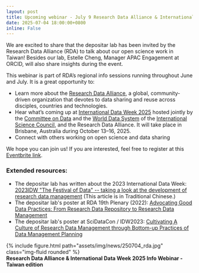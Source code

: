 ```yaml
---
layout: post
title: Upcoming webinar - July 9 Research Data Alliance & International Data Week 2025 Webinar - Taiwan edition
date: 2025-07-04 18:00:00+0800
inline: False
---
```


We are excited to share that the depositar lab has been invited by the Research Data Alliance (RDA) to talk about our open science work in Taiwan! Besides our lab, Estelle Cheng, Manager APAC Engagement at ORCID, will also share insights during the event.

This webinar is part of RDA’s regional info sessions running throughout June and July. It is a great opportunity to:
- Learn more about the [Research Data Alliance](https://www.rd-alliance.org/), a global, community-driven organization that devotes to data sharing and reuse across disciples, countries and technologies.
- Hear what’s coming up at [International Data Week 2025](https://idw2025.org/program-at-a-glance/) hosted jointly by the [Committee on Data](https://codata.org/) and the [World Data System](https://www.worlddatasystem.org/) of the [International Science Council](https://council.science/), and the Research Data Alliance. It will take place in Brisbane, Australia during October 13–16, 2025.
- Connect with others working on open science and data sharing

We hope you can join us! If you are interested, feel free to register at this [Eventbrite link](https://www.eventbrite.com.au/e/research-data-alliance-international-data-week-2025-webinar-taiwan-ed-tickets-1430208214269).

### Extended resources:
- The depositar lab has written about the 2023 International Data Week: [2023IDW "The Festival of Data" -- taking a look at the development of research data management](https://rdm.depositar.io/zh_TW/news/20240115-InternationalDataWeek) (This article is in Traditional Chinese.)
- The depositar lab's poster at RDA 19th Plenary (2022): [Advocating Good Data Practices: From Research Data Repository to Research Data Management](https://data.depositar.io/dataset/rda-p19-advocating-good-data-practice)
- The depositar lab's poster at SciDataCon / IDW2023: [Cultivating A Culture of Research Data Management through Bottom-up Practices of Data Management Planning ](https://pid.depositar.io/ark:37281/k52077308)


<div class="row">
    <div class="col-sm mt-3 mt-md-0">
        {% include figure.html path="assets/img/news/250704_rda.jpg" class="img-fluid rounded" %}
    </div>
</div>
<div class="caption mt-0">
    <b>Research Data Alliance & International Data Week 2025 Info Webinar - Taiwan edition</b>
</div>